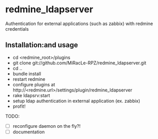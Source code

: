 redmine_ldapserver
==================

Authentication for external applications (such as zabbix) with redmine credentials

Installation:and usage
-------------------------

* cd <redmine_root>/plugins
* git clone git://github.com/MiRacLe-RPZ/redmine_ldapserver.git
* cd ..
* bundle install
* restart redmine
* configure plugins at http://<redmine.url>/settings/plugin/redmine_ldapserver
* rake ldapsrv:start
* setup ldap authentication in external application (ex. zabbix)
* profit!

TODO:

- [ ] reconfigure daemon on the fly?!
- [ ] documentation
